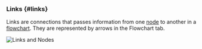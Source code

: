 ### Links {#links}

Links are connections that passes information from one [node](nodes.md) to another in a [flowchart](flowchart.md). They are represented by arrows in the Flowchart tab.

![Links and Nodes](..\assets\chapter_1_assets\Links.png)